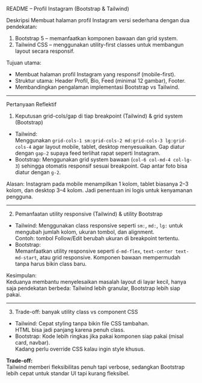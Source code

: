 README – Profil Instagram (Bootstrap & Tailwind)

Deskripsi
Membuat halaman profil Instagram versi sederhana dengan dua pendekatan:
1. Bootstrap 5 – memanfaatkan komponen bawaan dan grid system.
2. Tailwind CSS – menggunakan utility-first classes untuk membangun layout secara responsif.

Tujuan utama:
- Membuat halaman profil Instagram yang responsif (mobile-first).
- Struktur utama: Header Profil, Bio, Feed (minimal 12 gambar), Footer.
- Membandingkan pengalaman implementasi Bootstrap vs Tailwind.

---

Pertanyaan Reflektif

1. Keputusan grid-cols/gap di tiap breakpoint (Tailwind) & grid system (Bootstrap)
- Tailwind:  
  Menggunakan `grid-cols-1 sm:grid-cols-2 md:grid-cols-3 lg:grid-cols-4` agar layout mobile, tablet, desktop menyesuaikan. Gap diatur dengan `gap-2` supaya feed terlihat rapat seperti Instagram.
- Bootstrap:
  Menggunakan grid system bawaan (`col-6 col-md-4 col-lg-3`) sehingga otomatis responsif sesuai breakpoint. Gap antar foto bisa diatur dengan `g-2`.

Alasan:
Instagram pada mobile menampilkan 1 kolom, tablet biasanya 2–3 kolom, dan desktop 3–4 kolom. Jadi penentuan ini logis untuk kenyamanan pengguna.

---

2. Pemanfaatan utility responsive (Tailwind) & utility Bootstrap
- Tailwind: 
  Menggunakan class responsive seperti `sm:`, `md:`, `lg:` untuk mengubah jumlah kolom, ukuran tombol, dan alignment.  
  Contoh: tombol Follow/Edit berubah ukuran di breakpoint tertentu.
- Bootstrap:  
  Memanfaatkan utility responsive seperti `d-md-flex`, `text-center text-md-start`, atau grid responsive. Komponen bawaan mempermudah tanpa harus bikin class baru.

Kesimpulan:  
Keduanya membantu menyelesaikan masalah layout di layar kecil, hanya saja pendekatan berbeda: Tailwind lebih granular, Bootstrap lebih siap pakai.

---

3. Trade-off: banyak utility class vs component CSS
- Tailwind: 
   Cepat styling tanpa bikin file CSS tambahan.  
   HTML bisa jadi panjang karena penuh class.  
- Bootstrap:
   Kode lebih ringkas jika pakai komponen siap pakai (misal card, navbar).  
   Kadang perlu override CSS kalau ingin style khusus.

**Trade-off:**  
Tailwind memberi fleksibilitas penuh tapi verbose, sedangkan Bootstrap lebih cepat untuk standar UI tapi kurang fleksibel.
